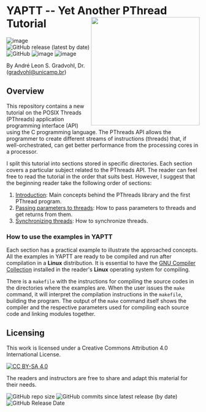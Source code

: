 # YAPTT -- Yet Another PThread Tutorial <img src="https://github.com/gradvohl/YAPTT/blob/main/figures/YAPTT.png?raw=true" align="right" width=283 />

![image](https://img.shields.io/badge/C-programming-brightgreen?style=plastic)![GitHub release (latest by date)](https://img.shields.io/github/v/release/gradvohl/yaptt?style=plastic) ![GitHub](https://img.shields.io/github/license/gradvohl/yaptt?style=plastic) ![image](https://img.shields.io/badge/Programming-00599C?style=for-the-badge&logo=c%2B%2B&logoColor=white) ![image](https://img.shields.io/badge/GNU%20Bash-4EAA25?style=for-the-badge&logo=GNU%20Bash&logoColor=white) 

By André Leon S. Gradvohl, Dr. ([gradvohl@unicamp.br](mailto://gradvohl@unicamp.br))

## Overview
This repository contains a new tutorial on the POSIX Threads (PThreads) application programming interface (API) using the C programming language. The PThreads API allows the programmer to create different streams of instructions (threads) that, if well-orchestrated, can get better performance from the processing cores in a processor.

I split this tutorial into sections stored in specific directories. Each section covers a particular subject related to the PThreads API. The reader can feel free to read the tutorial in the order that suits best. However, I suggest that the beginning reader take the following order of sections:

1. [Introduction](introduction): Main concepts behind the PThreads library and the first PThread program.
2. [Passing parameters to threads](passingParameters): How to pass parameters to threads and get returns from them.
3. [Synchronizing threads](syncThreads): How to synchronize threads.

### How to use the examples in YAPTT
Each section has a practical example to illustrate the approached concepts. All the examples in YAPTT are ready to be compiled and run after compilation in a **Linux** distribution. It is essential to have the [GNU Compiler Collection](http://gcc.gnu.org) installed in the reader's **Linux** operating system for compiling.

There is a ``makefile`` with the instructions for compiling the source codes in the directories where the examples are. When the user issues the ``make`` command, it will interpret the compilation instructions in the ``makefile``, building the program. The output of the ``make`` command itself shows the compiler and the respective parameters used for compiling each source code and linking modules together.

## Licensing
This work is licensed under a Creative Commons Attribution 4.0 International License.

[![CC BY-SA 4.0][cc-by-sa-image]][cc-by-sa]

[cc-by-sa]: http://creativecommons.org/licenses/by-sa/4.0/
[cc-by-sa-image]: https://licensebuttons.net/l/by-sa/4.0/88x31.png
[cc-by-sa-shield]: https://img.shields.io/badge/License-CC%20BY--SA%204.0-lightgrey.svg

The readers and instructors are free to share and adapt this material for their needs.

![GitHub repo size](https://img.shields.io/github/repo-size/gradvohl/yaptt?style=plastic) ![GitHub commits since latest release (by date)](https://img.shields.io/github/commits-since/gradvohl/yaptt/latest?style=plastic) ![GitHub Release Date](https://img.shields.io/github/release-date/gradvohl/yaptt)
